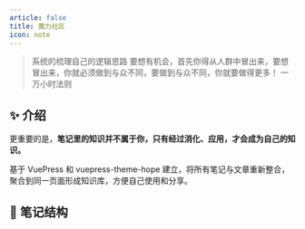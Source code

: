 ```yaml
---
article: false
title: 魔力社区
icon: note
---
```


> 系统的梳理自己的逻辑思路
> 要想有机会，首先你得从人群中冒出来，要想冒出来，你就必须做到与众不同，要做到与众不同，你就要做得更多！
> 一万小时法则

## ✨ 介绍

更重要的是，**笔记里的知识并不属于你，只有经过消化、应用，才会成为自己的知识。**

基于 VuePress 和 vuepress-theme-hope 建立，将所有笔记与文章重新整合，聚合到同一页面形成知识库，方便自己使用和分享。


## 🧱 笔记结构

